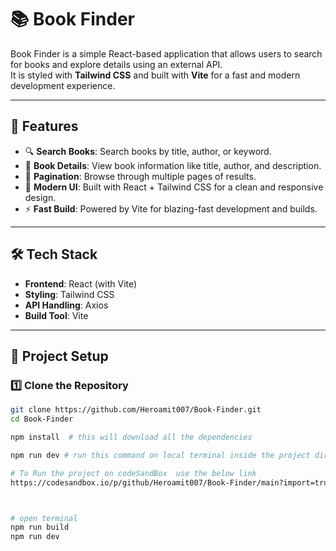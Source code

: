 # 📚 Book Finder

Book Finder is a simple React-based application that allows users to search for books and explore details using an external API.  
It is styled with **Tailwind CSS** and built with **Vite** for a fast and modern development experience.  

---

## 🚀 Features

- 🔍 **Search Books**: Search books by title, author, or keyword.  
- 📖 **Book Details**: View book information like title, author, and description.  
- 📑 **Pagination**: Browse through multiple pages of results.  
- 🎨 **Modern UI**: Built with React + Tailwind CSS for a clean and responsive design.  
- ⚡ **Fast Build**: Powered by Vite for blazing-fast development and builds.  

---

## 🛠️ Tech Stack

- **Frontend**: React (with Vite)  
- **Styling**: Tailwind CSS  
- **API Handling**: Axios  
- **Build Tool**: Vite  

---

## 📂 Project Setup

### 1️⃣ Clone the Repository
```bash
git clone https://github.com/Heroamit007/Book-Finder.git
cd Book-Finder

npm install  # this will download all the dependencies

npm run dev # run this command on local terminal inside the project directory

# To Run the project on codeSandBox  use the below link
https://codesandbox.io/p/github/Heroamit007/Book-Finder/main?import=true



# open terminal
npm run build
npm run dev